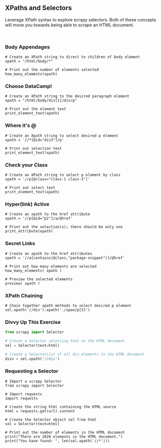 ## XPaths and Selectors

Leverage XPath syntax to explore scrapy selectors. Both of these concepts will move you towards being able to scrape an HTML document.

<br>

### Body Appendages

```
# Create an XPath string to direct to children of body element
xpath = "/html/body/*"

# Print out the number of elements selected
how_many_elements(xpath)
```

### Choose DataCamp!

```
# Create an XPath string to the desired paragraph element
xpath = "/html/body/div[1]/div/p"

# Print out the element text
print_element_text(xpath)
```

### Where it's @

```
# Create an Xpath string to select desired p element
xpath = '//*[@id="div3"]/p'

# Print out selection text
print_element_text(xpath)
```

### Check your Class

```
# Create an XPath string to select p element by class
xpath = '//p[@class="class-1 class-2"]'

# Print out select text
print_element_text(xpath)
```

### Hyper(link) Active

```
# Create an xpath to the href attribute
xpath = '//p[@id="p2"]/a/@href'

# Print out the selection(s); there should be only one
print_attribute(xpath)
```

### Secret Links

```
# Create an xpath to the href attributes
xpath = '//a[contains(@class,"package-snippet")]/@href'

# Print out how many elements are selected
how_many_elements( xpath )

# Preview the selected elements
preview( xpath )
```

### XPath Chaining

```
# Chain together xpath methods to select desired p element
sel.xpath('//div').xpath('./span/p[3]')
```

### Divvy Up This Exercise

```python
from scrapy import Selector

# Create a Selector selecting html as the HTML document
sel = Selector(text=html)

# Create a SelectorList of all div elements in the HTML document
divs = sel.xpath('//div')
```

### Requesting a Selector

```
# Import a scrapy Selector
from scrapy import Selector

# Import requests
import requests

# Create the string html containing the HTML source
html = requests.get(url).content

# Create the Selector object sel from html
sel = Selector(text=html)

# Print out the number of elements in the HTML document
print("There are 1020 elements in the HTML document.")
print("You have found: ", len(sel.xpath('//*')))
```
